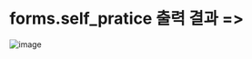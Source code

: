 # forms.self_pratice 출력 결과 =>
![image](https://github.com/LeeKunH/NIPA_Seoul_Web/assets/139840981/d0807b60-86c4-4386-8415-6719ac183333)
